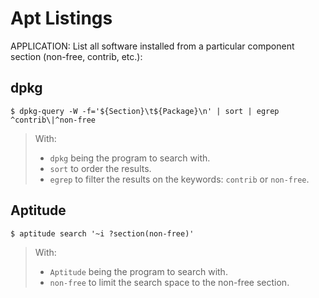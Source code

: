 # Apt Listings

APPLICATION: List all software installed from a particular component section (non-free, contrib, etc.):

## dpkg

```shell
$ dpkg-query -W -f='${Section}\t${Package}\n' | sort | egrep ^contrib\|^non-free
```

> With:
>	- `dpkg` being the program to search with.
>	- `sort` to order the results.
>	- `egrep` to filter the results on the keywords: `contrib` or `non-free`.


## Aptitude

```shell
$ aptitude search '~i ?section(non-free)'
```

> With:
>	- `Aptitude` being the program to search with.
>	- `non-free` to limit the search space to the non-free section.
